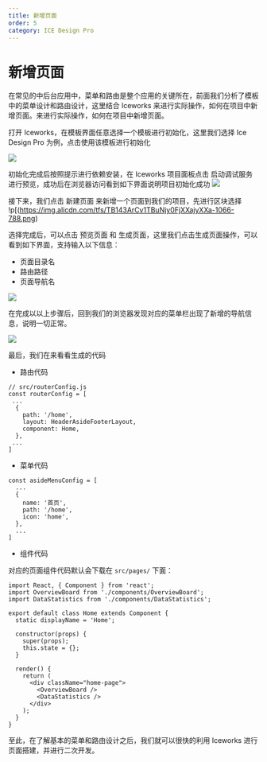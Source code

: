 ```yaml
---
title: 新增页面
order: 5
category: ICE Design Pro
---
```


# 新增页面

在常见的中后台应用中，菜单和路由是整个应用的关键所在，前面我们分析了模板中的菜单设计和路由设计，这里结合 Iceworks 来进行实际操作，如何在项目中新增页面。来进行实际操作，如何在项目中新增页面。

打开 Iceworks，在模板界面任意选择一个模板进行初始化，这里我们选择 Ice Design Pro 为例，点击使用该模板进行初始化

![](https://img.alicdn.com/tfs/TB1mjm1CuSSBuNjy0FlXXbBpVXa-954-684.png)

初始化完成后按照提示进行依赖安装，在 Iceworks 项目面板点击 启动调试服务 进行预览，成功后在浏览器访问看到如下界面说明项目初始化成功
![](https://img.alicdn.com/tfs/TB16UYoCv5TBuNjSspmXXaDRVXa-3813-1947.png)

接下来，我们点击 新建页面 来新增一个页面到我们的项目，先进行区块选择
!p[(https://img.alicdn.com/tfs/TB143ArCv1TBuNjy0FjXXajyXXa-1066-788.png)

选择完成后，可以点击 预览页面 和 生成页面，这里我们点击生成页面操作，可以看到如下界面，支持输入以下信息：

- 页面目录名
- 路由路径
- 页面导航名

![](https://img.alicdn.com/tfs/TB1_WqVCrGYBuNjy0FoXXciBFXa-1066-788.png)

在完成以以上步骤后，回到我们的浏览器发现对应的菜单栏出现了新增的导航信息，说明一切正常。

![](https://img.alicdn.com/tfs/TB1QRo2CqmWBuNjy1XaXXXCbXXa-1910-976.png)

最后，我们在来看看生成的代码

- 路由代码

```
// src/routerConfig.js
const routerConfig = [
 ...
  {
    path: '/home',
    layout: HeaderAsideFooterLayout,
    component: Home,
  },
 ...
]
```

- 菜单代码

```
const asideMenuConfig = [
  ...
  {
    name: '首页',
    path: '/home',
    icon: 'home',
  },
  ...
]
```

- 组件代码

对应的页面组件代码默认会下载在 `src/pages/` 下面：

```
import React, { Component } from 'react';
import OverviewBoard from './components/OverviewBoard';
import DataStatistics from './components/DataStatistics';

export default class Home extends Component {
  static displayName = 'Home';

  constructor(props) {
    super(props);
    this.state = {};
  }

  render() {
    return (
      <div className="home-page">
        <OverviewBoard />
        <DataStatistics />
      </div>
    );
  }
}
```

至此，在了解基本的菜单和路由设计之后，我们就可以很快的利用 Iceworks 进行页面搭建，并进行二次开发。
